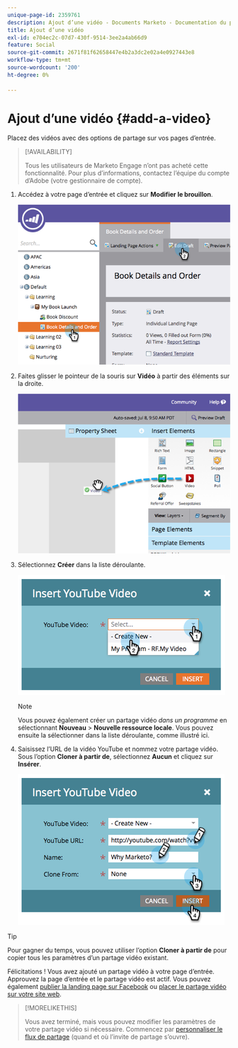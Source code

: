 ```yaml
---
unique-page-id: 2359761
description: Ajout d’une vidéo - Documents Marketo - Documentation du produit
title: Ajout d’une vidéo
exl-id: e704ec2c-07d7-430f-9514-3ee2a4ab66d9
feature: Social
source-git-commit: 2671f81f62658447e4b2a3dc2e02a4e0927443e8
workflow-type: tm+mt
source-wordcount: '200'
ht-degree: 0%

---
```


# Ajout d’une vidéo {#add-a-video}

Placez des vidéos avec des options de partage sur vos pages d’entrée.

>[!AVAILABILITY]
>
>Tous les utilisateurs de Marketo Engage n’ont pas acheté cette fonctionnalité. Pour plus d’informations, contactez l’équipe du compte d’Adobe (votre gestionnaire de compte).

1. Accédez à votre page d’entrée et cliquez sur **Modifier le brouillon**.

   ![](assets/image2014-9-23-16-3a49-3a49.png)

1. Faites glisser le pointeur de la souris sur **Vidéo** à partir des éléments sur la droite.

   ![](assets/image2014-9-23-16-3a51-3a0.png)

1. Sélectionnez **Créer** dans la liste déroulante.

   ![](assets/image2014-9-23-16-3a51-3a11.png)

   >[!NOTE]
   >
   >Vous pouvez également créer un partage vidéo _dans un programme_ en sélectionnant **Nouveau** > **Nouvelle ressource locale**. Vous pouvez ensuite la sélectionner dans la liste déroulante, comme illustré ici.

1. Saisissez l’URL de la vidéo YouTube et nommez votre partage vidéo. Sous l’option **Cloner à partir de**, sélectionnez **Aucun** et cliquez sur **Insérer**.

   ![](assets/image2014-9-23-16-3a51-3a32.png)

>[!TIP]
>
>Pour gagner du temps, vous pouvez utiliser l’option **Cloner à partir de** pour copier tous les paramètres d’un partage vidéo existant.

Félicitations ! Vous avez ajouté un partage vidéo à votre page d’entrée. Approuvez la page d’entrée et le partage vidéo est actif. Vous pouvez également [publier la landing page sur Facebook](/help/marketo/product-docs/demand-generation/facebook/publish-landing-pages-to-facebook.md) ou [ placer le partage vidéo sur votre site web](/help/marketo/product-docs/demand-generation/social/configuring-social-actions/customize-video-share-flow.md).

>[!MORELIKETHIS]
>
>Vous avez terminé, mais vous pouvez modifier les paramètres de votre partage vidéo si nécessaire. Commencez par [personnaliser le flux de partage](/help/marketo/product-docs/demand-generation/social/configuring-social-actions/customize-video-share-flow.md) (quand et où l’invite de partage s’ouvre).
